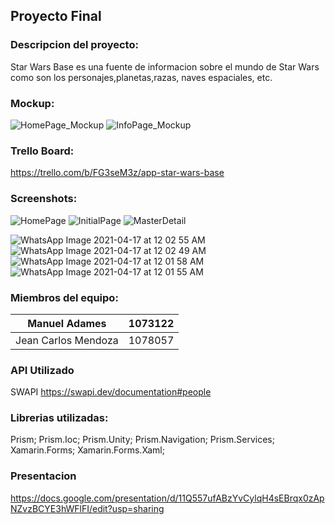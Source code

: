 ## Proyecto Final 
 
### Descripcion del proyecto:
 
Star Wars Base es una fuente de informacion sobre
el mundo de Star Wars como son los personajes,planetas,razas,
naves espaciales, etc.
 
### Mockup:

![HomePage_Mockup](https://user-images.githubusercontent.com/73866099/115101306-e67a4d00-9f10-11eb-887c-bb1e892e8f58.PNG)
![InfoPage_Mockup](https://user-images.githubusercontent.com/73866099/115101307-e7ab7a00-9f10-11eb-9e9b-9e8d88311378.PNG)

### Trello Board:
https://trello.com/b/FG3seM3z/app-star-wars-base

### Screenshots:

![HomePage](https://user-images.githubusercontent.com/73866099/115101296-cb0f4200-9f10-11eb-8587-0a3d3ad92e42.PNG)
![InitialPage](https://user-images.githubusercontent.com/73866099/115101297-cc406f00-9f10-11eb-93a1-139e124c6473.PNG)
![MasterDetail](https://user-images.githubusercontent.com/73866099/115101299-cd719c00-9f10-11eb-8b21-a3c6ac9b82e8.PNG)

![WhatsApp Image 2021-04-17 at 12 02 55 AM](https://user-images.githubusercontent.com/73866099/115101300-cea2c900-9f10-11eb-884b-0f422532c941.jpeg)
![WhatsApp Image 2021-04-17 at 12 02 49 AM](https://user-images.githubusercontent.com/73866099/115101301-cfd3f600-9f10-11eb-9d53-b261a5244578.jpeg)
![WhatsApp Image 2021-04-17 at 12 01 58 AM](https://user-images.githubusercontent.com/73866099/115101303-debaa880-9f10-11eb-8d22-db3baa1017c2.jpeg)
![WhatsApp Image 2021-04-17 at 12 01 55 AM](https://user-images.githubusercontent.com/73866099/115101304-e0846c00-9f10-11eb-9058-bf91c2a09824.jpeg)

### Miembros del equipo:

Manuel Adames | 1073122
------------ | -------------
Jean Carlos Mendoza | 1078057


### API Utilizado
SWAPI https://swapi.dev/documentation#people

### Librerias utilizadas:
Prism;
Prism.Ioc;
Prism.Unity;
Prism.Navigation;
Prism.Services;
Xamarin.Forms;
Xamarin.Forms.Xaml;

### Presentacion
https://docs.google.com/presentation/d/11Q557ufABzYvCylqH4sEBrqx0zApNZvzBCYE3hWFlFI/edit?usp=sharing
